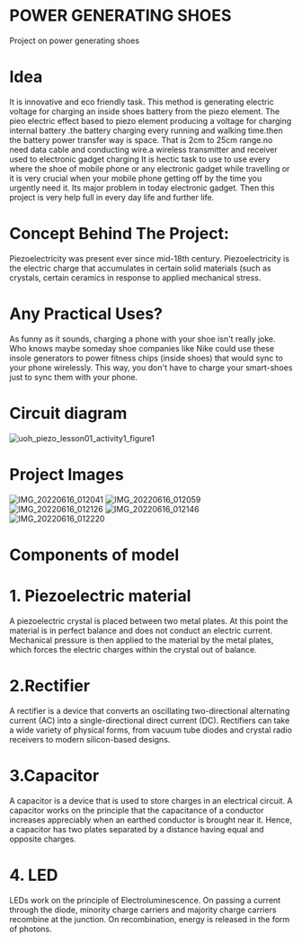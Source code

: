 # POWER GENERATING SHOES
Project on power generating shoes

# Idea
It is innovative and eco friendly task. This method is generating electric voltage for charging an inside shoes battery from the piezo element. The pieo electric effect based to piezo element producing a voltage for charging internal battery .the battery charging every running and walking time.then the battery power transfer way is space. That is 2cm to 25cm range.no need data cable and conducting wire.a wireless transmitter and receiver used to electronic gadget charging It is hectic task to use to use every where the shoe of mobile phone or any electronic gadget while travelling or it is very crucial when your mobile phone getting off by the time you urgently need it. Its major problem in today electronic gadget. Then this project is very help full in every day life and further life. 

# Concept Behind The Project:
Piezoelectricity was present ever since mid-18th century. Piezoelectricity is 
the electric charge that accumulates in certain solid materials (such as crystals, certain ceramics in response to applied mechanical stress. 

# Any Practical Uses?
As funny as it sounds, charging a phone with your shoe isn't really joke. Who knows maybe someday shoe companies like Nike could use these insole generators to power fitness chips (inside shoes) that would sync to your phone wirelessly. 
This way, you don't have to charge your smart-shoes just to sync them with your phone.

# Circuit diagram
![uoh_piezo_lesson01_activity1_figure1](https://user-images.githubusercontent.com/50067295/173928895-aa3fbdbb-6e9d-4a6e-8c7d-a0ef173d6360.png)

# Project Images

![IMG_20220616_012041](https://user-images.githubusercontent.com/50067295/173929129-993041d6-fbf1-414e-9bc1-a35ab75d8197.jpg)
![IMG_20220616_012059](https://user-images.githubusercontent.com/50067295/173929140-886b02f3-5afd-41d5-bf6f-659bf969f2cd.jpg)
![IMG_20220616_012126](https://user-images.githubusercontent.com/50067295/173929156-ead22b84-0f44-4e51-9aa0-e1bb3e7af914.jpg)
![IMG_20220616_012146](https://user-images.githubusercontent.com/50067295/173929163-8149646f-7427-453f-b49c-6de48b415036.jpg)
![IMG_20220616_012220](https://user-images.githubusercontent.com/50067295/173929171-825ee5f9-75e4-4530-a775-7c0fd18f6cd4.jpg)

# Components of model

# 1. Piezoelectric material
A piezoelectric crystal is placed between two metal plates. At this point the material is in perfect balance and does not conduct an electric current. Mechanical pressure is then applied to the material by the metal plates, which forces the electric charges within the crystal out of balance.

# 2.Rectifier
A rectifier is a device that converts an oscillating two-directional alternating current (AC) into a single-directional direct current (DC). Rectifiers can take a wide variety of physical forms, from vacuum tube diodes and crystal radio receivers to modern silicon-based designs.

# 3.Capacitor
A capacitor is a device that is used to store charges in an electrical circuit. A capacitor works on the principle that the capacitance of a conductor increases appreciably when an earthed conductor is brought near it. Hence, a capacitor has two plates separated by a distance having equal and opposite charges.

# 4. LED
LEDs work on the principle of Electroluminescence. On passing a current through the diode, minority charge carriers and majority charge carriers recombine at the junction. On recombination, energy is released in the form of photons.
